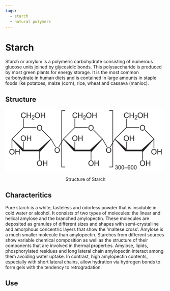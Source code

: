 ```yaml
---
tags:
  - starch
  - natural polymers
---
```


# Starch

Starch or amylum is a polymeric carbohydrate consisting of numerous glucose units joined by glycosidic bonds. This polysaccharide is produced by most green plants for energy storage. It is the most common carbohydrate in human diets and is contained in large amounts in staple foods like potatoes, maize (corn), rice, wheat and cassava (manioc).

## Structure

![Starch](./img/starch.png)

<div align="center">Structure of Starch</div>

## Characteritics

Pure starch is a white, tasteless and odorless powder that is insoluble in cold water or alcohol. It consists of two types of molecules: the linear and helical amylose and the branched amylopectin. These molecules are deposited as granules of different sizes and shapes with semi-crystalline and amorphous concentric layers that show the ‘maltese cross’. Amylose is a much smaller molecule than amylopectin. Starches from different sources show variable chemical composition as well as the structure of their components that are involved in thermal properties. Amylose, lipids, phosphorylated residues and long lateral chain amylopectin interact among them avoiding water uptake. In contrast, high amylopectin contents, especially with short lateral chains, allow hydration via hydrogen bonds to form gels with the tendency to retrogradation.

## Use


